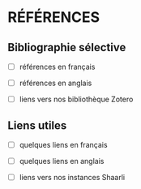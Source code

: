 # RÉFÉRENCES

## Bibliographie sélective

- [ ] références en français
- [ ] références en anglais
- [ ] liens vers nos bibliothèque Zotero


## Liens utiles

- [ ] quelques liens en français
- [ ] quelques liens en anglais
- [ ] liens vers nos instances Shaarli


